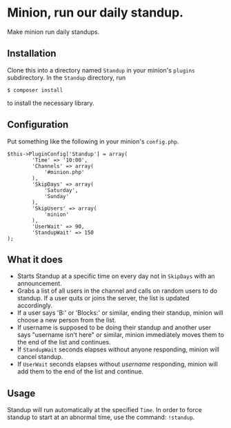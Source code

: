 # Minion, run our daily standup.

Make minion run daily standups. 

## Installation
Clone this into a directory named `Standup` in your minion's `plugins` subdirectory. In the `Standup` directory, run

    $ composer install

to install the necessary library.

## Configuration
Put something like the following in your minion's `config.php`.

    $this->PluginConfig['Standup'] = array(
            'Time' => '10:00',
            'Channels' => array(
                '#minion.php'
            ),
            'SkipDays' => array(
                'Saturday',
                'Sunday'
            ),
            'SkipUsers' => array(
                'minion'
            ),
            'UserWait' => 90,
            'StandupWait' => 150
    );

## What it does
* Starts Standup at a specific time on every day not in `SkipDays` with an announcement.
* Grabs a list of all users in the channel and calls on random users to do standup. If a user quits or joins the server, the list is updated accordingly.
* If a user says 'B:' or 'Blocks:' or similar, ending their standup, minion will choose a new person from the list.
* If username is supposed to be doing their standup and another user says "username isn't here" or similar, minion immediately moves them to the end of the list and continues.
* If `StandupWait` seconds elapses without anyone responding, minion will cancel standup.
* If `UserWait` seconds elapses without _username_ responding, minion will add them to the end of the list and continue.


## Usage
Standup will run automatically at the specified `Time`. In order to force standup to start at an abnormal time, use the command: `!standup`.